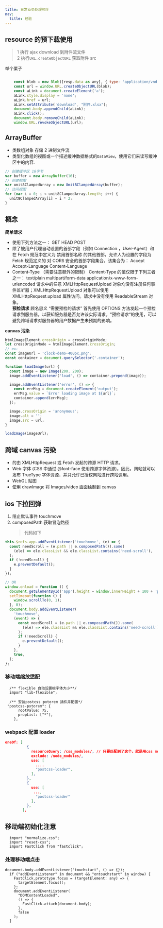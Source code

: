 ```yaml
---
title: 日常业务处理相关
nav:
  title: 经验
---
```


## resource 的预下载使用

> 1 执行 ajax download 到附件流文件 <br /> 2 执行`URL.createObjectURL` 获取附件 src

举个栗子

```js

    const blob = new Blob([resp.data as any], { type: 'application/vnd.ms-excel' });
    const url = window.URL.createObjectURL(blob);
    const aLink = document.createElement('a');
    aLink.style.display = 'none';
    aLink.href = url;
    aLink.setAttribute('download', "附件.xlsx");
    document.body.appendChild(aLink);
    aLink.click();
    document.body.removeChild(aLink);
    window.URL.revokeObjectURL(url);
```

## ArrayBuffer

- 类数组对象 存储 2 进制文件流
- 类型化数组的视图或一个描述缓冲数据格式的`DataView`，使用它们来读写缓冲区中的内容.

```js
// 创建缓冲区 16字节
var buffer = new ArrayBuffer(16);
// 创建视图
var unit8ClampedArray = new Unit8ClampedArray(buffer);
// 访问视图
for (var i = 0; i < unit8ClampedArray.length; i++) {
  unit8ClampedArray[i] = i * 2;
}
```

## 概念

**简单请求**

- 使用下列方法之一： GET HEAD POST
- 除了被用户代理自动设置的首部字段（例如 Connection ，User-Agent）和在 Fetch 规范中定义为 禁用首部名称 的其他首部，允许人为设置的字段为 Fetch 规范定义的 对 CORS 安全的首部字段集合。该集合为： Accept Accept-Language Content-Language
- Content-Type （需要注意额外的限制） Content-Type 的值仅限于下列三者之一： text/plain multipart/form-data application/x-www-form-urlencoded 请求中的任意 XMLHttpRequestUpload 对象均没有注册任何事件监听器；XMLHttpRequestUpload 对象可以使用 XMLHttpRequest.upload 属性访问。请求中没有使用 ReadableStream 对象。 <br /> **预检请求** 顾名思义 “需要预检的请求” 首先使用 OPTIONS 方法发起一个预检请求到服务器，以获知服务器是否允许该实际请求。"预检请求“的使用，可以避免跨域请求对服务器的用户数据产生未预期的影响。

**canvas 污染**

```js
htmlImageElement.crossOrigin = crossOriginMode;
let crossOriginMode = htmlImageElement.crossOrigin;
// ex:
const imageUrl = 'clock-demo-400px.png';
const container = document.querySelector('.container');

function loadImage(url) {
  const image = new Image(200, 200);
  image.addEventListener('load', () => container.prepend(image));

  image.addEventListener('error', () => {
    const errMsg = document.createElement('output');
    errMsg.value = `Error loading image at ${url}`;
    container.append(errMsg);
  });

  image.crossOrigin = 'anonymous';
  image.alt = '';
  image.src = url;
}

loadImage(imageUrl);
```

## 跨域 canvas 污染

- 的由 XMLHttpRequest 或 Fetch 发起的跨源 HTTP 请求。
- Web 字体 (CSS 中通过 @font-face 使用跨源字体资源)，因此，网站就可以发布 TrueType 字体资源，并只允许已授权网站进行跨站调用。
- WebGL 贴图
- 使用 drawImage 将 Images/video 画面绘制到 canvas

## ios 下拉回弹

1. 阻止默认事件 touchmove
2. composedPath 获取冒泡路径
   > 代码如下

```js
this.$refs.app.addEventListener('touchmove', (e) => {
  const needScroll = (e.path || e.composedPath()).some(
    (ele) => ele.classList && ele.classList.contains('need-scroll'),
  );
  if (!needScroll) {
    e.preventDefault();
  }
});

// OR
window.οnlοad = function () {
  document.getElementById('app').height = window.innerHeight + 100 + 'px';
  setTimeout(function () {
    window.scrollTo(0, 1);
  }, 0);
  document.body.addEventListener(
    'touchmove',
    (event) => {
      const needScroll = (e.path || e.composedPath()).some(
        (ele) => ele.classList && ele.classList.contains('need-scroll'),
      );
      if (!needScroll) {
        e.preventDefault();
      }
    },
    true,
  );
};
```

### 移动端缩放适配

```
  /** flexible 自动设置根字体大小**/
  import "lib-flexible";
```

```
  /** 安装postcss pxtorem 插件并配置*/
 "postcss-pxtorem": {
      rootValue: 75,
      propList: ["*"],
    },
```

### webpack 配置 loader

```json
oneOf: [
          {
            resourceQuery: /css_modules/, // 只要匹配到了这个，就是用css modules，
            exclude: /node_modules/,
            use: [
              ....
              "postcss-loader",
            ],
          },
          {
            use: [
             ...,
              "postcss-loader"
            ],
          },
        ],

```

## 移动端初始化注意

```
  import "normalize.css";
  import "reset-css";
  import FastClick from "fastclick";
```

### 处理移动端点击

```
document.body.addEventListener("touchstart", () => {});
  if ("addEventListener" in document && "ontouchstart" in window) {
    FastClick.prototype.focus = (targetElement: any) => {
      targetElement.focus();
    };
    document.addEventListener(
      "DOMContentLoaded",
      () => {
        FastClick.attach(document.body);
      },
      false
    );
  }
```
